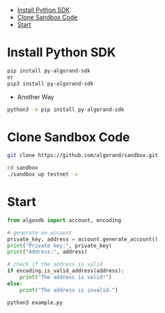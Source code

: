 -   [Install Python SDK](#install-python-sdk)
-   [Clone Sandbox Code](#clone-sandbox-code)
-   [Start](#start)

# Install Python SDK

``` bash
pip install py-algorand-sdk
or
pip3 install py-algorand-sdk
```

-   Another Way

``` bash
python3 -m pip install py-algorand-sdk
```

# Clone Sandbox Code

``` bash
git clone https://github.com/algorand/sandbox.git
```

``` bash
cd sandbox
./sandbox up testnet -v
```

# Start

``` python
from algosdk import account, encoding

# generate an account
private_key, address = account.generate_account()
print("Private key:", private_key)
print("Address:", address)

# check if the address is valid
if encoding.is_valid_address(address):
    print("The address is valid!")
else:
    print("The address is invalid.")
```

``` bash
python3 example.py
```

